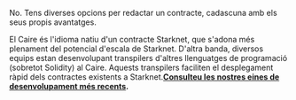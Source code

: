 No. Tens diverses opcions per redactar un contracte, cadascuna amb els seus propis avantatges. 

El Caire és l'idioma natiu d'un contracte Starknet, que s'adona més plenament del potencial d'escala de Starknet. D'altra banda, diversos equips estan desenvolupant transpilers d'altres llenguatges de programació (sobretot Solidity) al Caire. Aquests transpilers faciliten el desplegament ràpid dels contractes existents a Starknet.**[Consulteu les nostres eines de desenvolupament més recents](/developers/tools-resources).**
